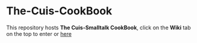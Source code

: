 # The-Cuis-CookBook

This repository hosts **The Cuis-Smalltalk CookBook**, click on the **Wiki** tab on the top to enter or [here](https://github.com/nmingotti/The-Cuis-CookBook/wiki) 



